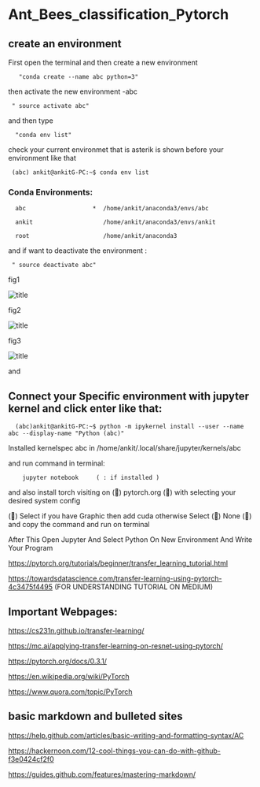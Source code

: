 # Ant_Bees_classification_Pytorch

 ## create an environment

First open the terminal and then create a new environment

       "conda create --name abc python=3"
   
then activate the new environment -abc

     " source activate abc"

 and then type 
 
      "conda env list"

check your current environmet that is  asterik is shown before your environment like that

     (abc) ankit@ankitG-PC:~$ conda env list

   ### Conda Environments:
 
      abc                   *  /home/ankit/anaconda3/envs/abc
 
      ankit                    /home/ankit/anaconda3/envs/ankit
 
      root                     /home/ankit/anaconda3

and if want to deactivate the environment :

     " source deactivate abc"

fig1

 ![title](https://github.com/ankitAMD/1Ant_Bees_classification_Pytorch/blob/master/environment1.png)

fig2 

 ![title](https://github.com/ankitAMD/1Ant_Bees_classification_Pytorch/blob/master/environment2.png)

fig3

 ![title](https://github.com/ankitAMD/1Ant_Bees_classification_Pytorch/blob/master/environment3.png)


and 

##  Connect your Specific environment with jupyter kernel and click enter like that:
 
      (abc)ankit@ankitG-PC:~$ python -m ipykernel install --user --name abc --display-name "Python (abc)"

Installed kernelspec abc in /home/ankit/.local/share/jupyter/kernels/abc

and run command in terminal:
                            
        jupyter notebook     ( : if installed )


and also install  torch  visiting on (&#x1F34E;) pytorch.org  (&#x1F34E;) with selecting your desired system config

(&#x1F34F;) Select if you have Graphic then add cuda otherwise Select (&#x1F534;) None  (&#x1F534;) and copy the command and run on terminal

After This Open Jupyter And Select Python On New Environment And Write Your Program


https://pytorch.org/tutorials/beginner/transfer_learning_tutorial.html

https://towardsdatascience.com/transfer-learning-using-pytorch-4c3475f4495       (FOR UNDERSTANDING TUTORIAL ON MEDIUM)



## Important Webpages:

https://cs231n.github.io/transfer-learning/

https://mc.ai/applying-transfer-learning-on-resnet-using-pytorch/

https://pytorch.org/docs/0.3.1/

https://en.wikipedia.org/wiki/PyTorch

https://www.quora.com/topic/PyTorch


## basic markdown and bulleted sites 

https://help.github.com/articles/basic-writing-and-formatting-syntax/AC

https://hackernoon.com/12-cool-things-you-can-do-with-github-f3e0424cf2f0

https://guides.github.com/features/mastering-markdown/

